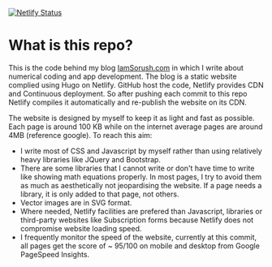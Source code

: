 [![Netlify Status](https://api.netlify.com/api/v1/badges/b4fcb993-656d-421b-b8b0-f343f34dc959/deploy-status)](https://app.netlify.com/sites/iamsorush/deploys)

# What is this repo?

This is the code behind my blog [IamSorush.com](https://iamsorush.com)  in which I write about numerical coding and app development. The blog is a static website complied using Hugo on Netlify. 
GitHub host the code, Netlify provides CDN and Continuous deployment. So after pushing each commit to this repo
Netlify compiles it automatically and re-publish the website on its CDN.

The website is designed by myself to keep it as light and fast as possible. Each page is around 100 KB while 
on the internet average pages are around 4MB (reference google). To reach this aim:

* I write most of CSS and Javascript by myself rather than using relatively heavy libraries like JQuery and Bootstrap.  
* There are some libraries that I cannot write or don't have time to write like showing math equations properly. In most pages, I try to avoid them as much as aesthetically not jeopardising the website.  If a page needs a library, it is only added to that page, not others.   
* Vector images are in SVG format.  
* Where needed, Netlify facilities are prefered than Javascript, libraries or third-party websites like Subscription forms because Netlify does not compromise website loading speed.  
* I frequently monitor the speed of the website, currently at this commit, all pages get the score of ~ 95/100 on mobile and desktop from Google PageSpeed Insights.  
